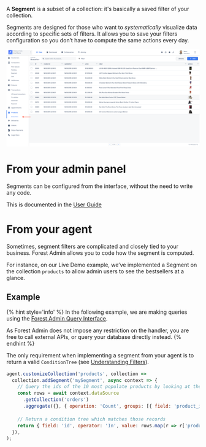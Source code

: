 A **Segment** is a subset of a collection: it's basically a saved filter of your collection.

Segments are designed for those who want to _systematically_ visualize data according to specific sets of filters. It allows you to save your filters configuration so you don’t have to compute the same actions every day.

![](../assets/segment-example.png)

# From your admin panel

Segments can be configured from the interface, without the need to write any code.

This is documented in the [User Guide](https://docs.forestadmin.com/user-guide/collections/segments)

# From your agent

Sometimes, segment filters are complicated and closely tied to your business. Forest Admin allows you to code how the segment is computed.

For instance, on our Live Demo example, we’ve implemented a Segment on the collection `products` to allow admin users to see the bestsellers at a glance.

## Example

{% hint style='info' %}
In the following example, we are making queries using the [Forest Admin Query Interface](../under-the-hood/queries/README.md).

As Forest Admin does not impose any restriction on the handler, you are free to call external APIs, or query your database directly instead.
{% endhint %}

The only requirement when implementing a segment from your agent is to return a valid `ConditionTree` (see [Understanding Filters](../under-the-hood/queries/filters.md)).

```javascript
agent.customizeCollection('products', collection =>
  collection.addSegment('mySegment', async context => {
    // Query the ids of the 10 most populate products by looking at the `orders` collection.
    const rows = await context.dataSource
      .getCollection('orders')
      .aggregate({}, { operation: 'Count', groups: [{ field: 'product_id' }] }, 10);

    // Return a condition tree which matches those records
    return { field: 'id', operator: 'In', value: rows.map(r => r['product_id']) };
  }),
);
```
